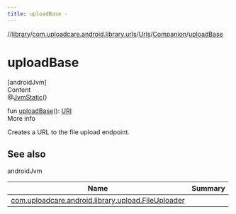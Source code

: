 ```yaml
---
title: uploadBase -
---
```

//[library](../../../index.md)/[com.uploadcare.android.library.urls](../../index.md)/[Urls](../index.md)/[Companion](index.md)/[uploadBase](upload-base.md)



# uploadBase  
[androidJvm]  
Content  
@[JvmStatic](https://kotlinlang.org/api/latest/jvm/stdlib/kotlin.jvm/-jvm-static/index.html)()  
  
fun [uploadBase](upload-base.md)(): [URI](https://developer.android.com/reference/kotlin/java/net/URI.html)  
More info  


Creates a URL to the file upload endpoint.



## See also  
  
androidJvm  
  
|  Name|  Summary| 
|---|---|
| <a name="com.uploadcare.android.library.urls/Urls.Companion/uploadBase/#/PointingToDeclaration/"></a>[com.uploadcare.android.library.upload.FileUploader](../../../com.uploadcare.android.library.upload/-file-uploader/index.md)| <a name="com.uploadcare.android.library.urls/Urls.Companion/uploadBase/#/PointingToDeclaration/"></a>
  
  



